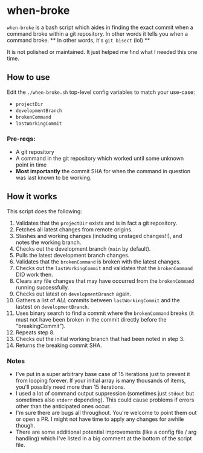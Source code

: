 # when-broke

`when-broke` is a bash script which aides in finding the exact commit when a
command broke within a git repository.
In other words it tells you when a command broke.
** In other words, it's `git bisect` (lol) **

It is not polished or maintained.
It just helped me find what I needed this one time.

## How to use

Edit the `./when-broke.sh` top-level config variables to match your use-case:

- `projectDir`
- `developmentBranch`
- `brokenCommand`
- `lastWorkingCommit`

### Pre-reqs:

- A git repository
- A command in the git repository which worked until some unknown point in time
- **Most importantly** the commit SHA for when the command in question was last known to be working.

## How it works

This script does the following:

1. Validates that the `projectDir` exists and is in fact a git repository.
2. Fetches all latest changes from remote origins.
3. Stashes and working changes (including unstaged changes!!), and notes the working branch.
4. Checks out the development branch (`main` by default).
5. Pulls the latest development branch changes.
6. Validates that the `brokenCommand` is broken with the latest changes.
7. Checks out the `lastWorkingCommit` and validates that the `brokenCommand` DID work then.
8. Clears any file changes that may have occurred from the `brokenCommand` running successfully.
9. Checks out latest on `developmentBranch` again.
10. Gathers a list of _ALL_ commits between `lastWorkingCommit` and the lastest on `developmentBranch`.
11. Uses binary search to find a commit where the `brokenCommand` breaks
    (it must not have been broken in the commit directly before the "breakingCommit").
12. Repeats step 8.
13. Checks out the initial working branch that had been noted in step 3.
14. Returns the breaking commit SHA.

### Notes

- I've put in a super arbitrary base case of 15 iterations just to prevent it from looping forever.
  If your initial array is many thousands of items, you'll possibly need more than 15 iterations.
- I used a lot of command output suppression (sometimes just `stdout` but sometimes also `stderr`
  depending). This could cause problems if errors other than the anticipated ones occur.
- I'm sure there are bugs all throughout. You're welcome to point them out or open a PR.
  I might not have time to apply any changes for awhile though.
- There are some additional potential improvements (like a config file / arg handling) which I've
  listed in a big comment at the bottom of the script file.
